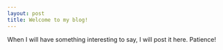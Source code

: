 ```yaml
---
layout: post
title: Welcome to my blog!
---
```


When I will have something interesting to say, I will post it here. Patience!
